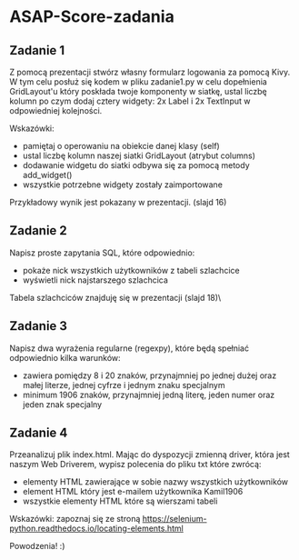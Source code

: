 # ASAP-Score-zadania

## Zadanie 1

Z pomocą prezentacji stwórz własny formularz logowania za pomocą Kivy.
W tym celu posłuż się kodem w pliku zadanie1.py w celu dopełnienia GridLayout'u który poskłada twoje komponenty w siatkę, ustal liczbę kolumn po czym dodaj cztery widgety: 2x Label i 2x TextInput w odpowiedniej kolejności.

Wskazówki:
- pamiętaj o operowaniu na obiekcie danej klasy (self)
- ustal liczbę kolumn naszej siatki GridLayout (atrybut columns)
- dodawanie widgetu do siatki odbywa się za pomocą metody add_widget()
- wszystkie potrzebne widgety zostały zaimportowane

Przykładowy wynik jest pokazany w prezentacji. (slajd 16)

## Zadanie 2

Napisz proste zapytania SQL, które odpowiednio:
- pokaże nick wszystkich użytkowników z tabeli szlachcice
- wyświetli nick najstarszego szlachcica

Tabela szlachciców znajduję się w prezentacji (slajd 18)\

## Zadanie 3
Napisz dwa wyrażenia regularne (regexpy), które będą spełniać odpowiednio kilka warunków:
- zawiera pomiędzy 8 i 20 znaków, przynajmniej po jednej dużej oraz małej literze, jednej cyfrze i jednym znaku specjalnym
- minimum 1906 znaków, przynajmniej jedną literę, jeden numer oraz jeden znak specjalny

## Zadanie 4

Przeanalizuj plik index.html. Mając do dyspozycji zmienną driver, która jest naszym Web Driverem, wypisz polecenia do pliku txt które zwrócą:
- elementy HTML zawierające w sobie nazwy wszystkich użytkowników
- element HTML który jest e-mailem użytkownika Kamil1906
- wszystkie elementy HTML które są wierszami tabeli

Wskazówki: zapoznaj się ze stroną https://selenium-python.readthedocs.io/locating-elements.html

Powodzenia! :)
